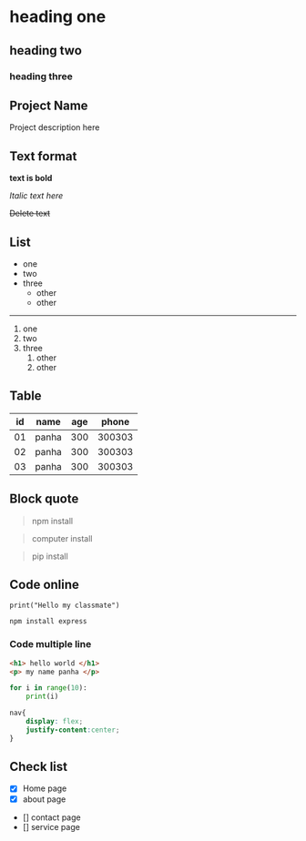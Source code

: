 # heading one
## heading two
### heading three

## Project Name
Project description here
## Text format

**text is bold**

*Italic text here*

~~Delete text~~

## List
- one
- two
- three
    - other
    - other
---
1. one
2. two 
3. three
    1. other
    2. other

## Table
| id | name | age | phone |
|------|-----|----|----|
| 01 | panha | 300 | 300303 |
| 02 | panha | 300 | 300303 |
| 03 | panha | 300 | 300303 |

## Block quote

> npm install

> computer install

> pip install

## Code online

`print("Hello my classmate")`

`npm install express`

### Code multiple line
~~~html
<h1> hello world </h1>
<p> my name panha </p>
~~~

~~~python
for i in range(10):
    print(i)
~~~

~~~css
nav{
    display: flex;
    justify-content:center;
}
~~~
## Check list
- [x] Home page
- [x] about page
- [] contact page
- [] service page
